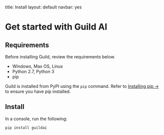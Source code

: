 title: Install
layout: default
navbar: yes

# Get started with Guild AI

## Requirements

Before installing Guild, review the requirements below.

- Windows, Max OS, Linux
- Python 2.7, Python 3
- pip

Guild is installed from PyPI using the `pip` command. Refer to
[Installing pip ->](https://pip.pypa.io/en/stable/installing/) to
ensure you have pip installed.

## Install

In a console, run the following:

``` shell
pip install guildai
```
